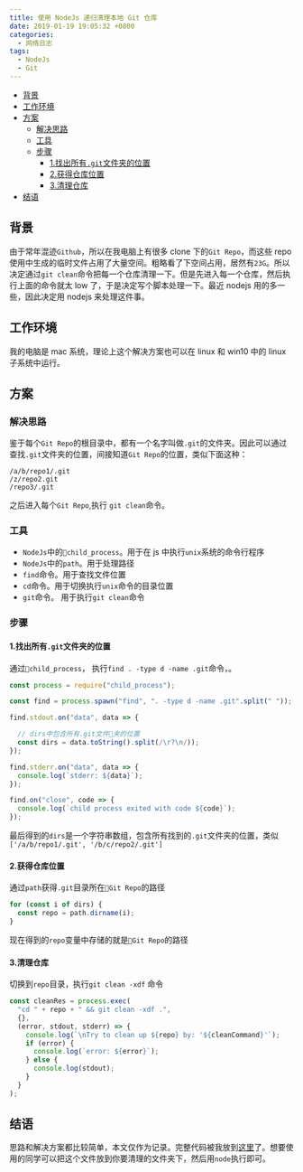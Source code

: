 ```yaml
---
title: 使用 NodeJs 递归清理本地 Git 仓库
date: 2019-01-19 19:05:32 +0800
categories:
  - 网络日志
tags:
  - NodeJs
  - Git
---
```


<!-- TOC -->

- [背景](#背景)
- [工作环境](#工作环境)
- [方案](#方案)
  - [解决思路](#解决思路)
  - [工具](#工具)
  - [步骤](#步骤)
    - [1.找出所有`.git`文件夹的位置](#1找出所有git文件夹的位置)
    - [2.获得仓库位置](#2获得仓库位置)
    - [3.清理仓库](#3清理仓库)
- [结语](#结语)

<!-- /TOC -->

## 背景

由于常年混迹`Github`，所以在我电脑上有很多 clone 下的`Git Repo`，而这些 repo 使用中生成的临时文件占用了大量空间。粗略看了下空间占用，居然有`23G`。所以决定通过`git clean`命令把每一个仓库清理一下。但是先进入每一个仓库，然后执行上面的命令就太 low 了，于是决定写个脚本处理一下。最近 nodejs 用的多一些，因此决定用 nodejs 来处理这件事。

<!-- more -->

## 工作环境

我的电脑是 mac 系统，理论上这个解决方案也可以在 linux 和 win10 中的 linux 子系统中运行。

## 方案

### 解决思路

鉴于每个`Git Repo`的根目录中，都有一个名字叫做`.git`的文件夹。因此可以通过查找`.git`文件夹的位置，间接知道`Git Repo`的位置，类似下面这种：

```shell
/a/b/repo1/.git
/z/repo2.git
/repo3/.git
```

之后进入每个`Git Repo`,执行 `git clean`命令。

### 工具

- `NodeJs`中的`child_process`。用于在 js 中执行`unix`系统的命令行程序
- `NodeJs`中的`path`。用于处理路径
- `find`命令。用于查找文件位置
- `cd`命令。用于切换执行`unix`命令的目录位置
- `git`命令。 用于执行`git clean`命令

### 步骤

#### 1.找出所有`.git`文件夹的位置

通过`child_process`， 执行`find . -type d -name .git`命令，。

```javascript
const process = require("child_process");

const find = process.spawn("find", ". -type d -name .git".split(" "));

find.stdout.on("data", data => {

  // dirs中包含所有.git文件夹的位置
  const dirs = data.toString().split(/\r?\n/));
});

find.stderr.on("data", data => {
  console.log(`stderr: ${data}`);
});

find.on("close", code => {
  console.log(`child process exited with code ${code}`);
});
```

最后得到的`dirs`是一个字符串数组，包含所有找到的`.git`文件夹的位置，类似`['/a/b/repo1/.git', '/b/c/repo2/.git']`

#### 2.获得仓库位置

通过`path`获得`.git`目录所在`Git Repo`的路径

```javascript
for (const i of dirs) {
  const repo = path.dirname(i);
}
```

现在得到的`repo`变量中存储的就是`Git Repo`的路径

#### 3.清理仓库

切换到`repo`目录，执行`git clean -xdf` 命令

```javascript
const cleanRes = process.exec(
  "cd " + repo + " && git clean -xdf .",
  {},
  (error, stdout, stderr) => {
    console.log(`\nTry to clean up ${repo} by: '${cleanCommand}'`);
    if (error) {
      console.log(`error: ${error}`);
    } else {
      console.log(stdout);
    }
  }
);
```

## 结语

思路和解决方案都比较简单，本文仅作为记录。完整代码被我放到[这里](https://gist.github.com/44492b93fc37e3902f725dfd7bd981fb.git)了。想要使用的同学可以把这个文件放到你要清理的文件夹下，然后用`node`执行即可。
